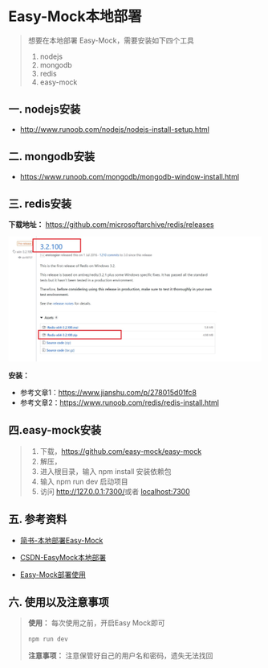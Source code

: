 # Easy-Mock本地部署

> 想要在本地部署 Easy-Mock，需要安装如下四个工具
>
> 1. nodejs
> 2. mongodb
> 3. redis
> 4. easy-mock



## 一. nodejs安装

- http://www.runoob.com/nodejs/nodejs-install-setup.html

## 二. mongodb安装

- <https://www.runoob.com/mongodb/mongodb-window-install.html>

## 三. redis安装

**下载地址：**  <https://github.com/microsoftarchive/redis/releases>

![](./img/local-easy-mock.jpg)

**安装：** 

- 参考文章1：<https://www.jianshu.com/p/278015d01fc8>
- 参考文章2：<https://www.runoob.com/redis/redis-install.html>

## 四.easy-mock安装

> 1. 下载，<https://github.com/easy-mock/easy-mock>
> 2. 解压，
> 3. 进入根目录，输入 npm install 安装依赖包
> 4. 输入 npm run dev 启动项目
> 5. 访问 <http://127.0.0.1:7300/>或者 <localhost:7300>



## 五. 参考资料

- [简书-本地部署Easy-Mock](https://www.jianshu.com/p/a9ac5461bed7)

- [CSDN-EasyMock本地部署](https://blog.csdn.net/qq_40097298/article/details/85070964)

- [Easy-Mock部署使用](https://my.oschina.net/guol/blog/1531704)



## 六. 使用以及注意事项

> **使用：** 每次使用之前，开启Easy Mock即可
>
> ~~~cmd
> npm run dev
> ~~~
>
> **注意事项：** 注意保管好自己的用户名和密码，遗失无法找回

